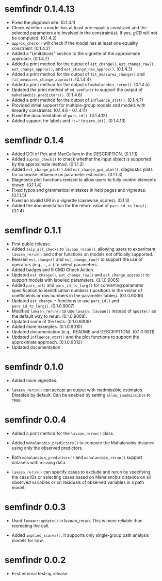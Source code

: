 # semfindr 0.1.4.13

- Fixed the pkgdown site. (0.1.4.1)
- Check whether a model has at least one equality constraint
  and the selected parameters are involved in the constraint(s).
  If yes, *gCD* will not be computed. (0.1.4.2)
- `approx_check()` will check if the model has at least one
  equality constraint. (0.1.4.2)
- Added a "Limitations" section to the vignette of the
  approximate approach. (0.1.4.2)
- Added a print method for the output of `est_change()`,
  `est_change_raw()`, `est_change_approx()`, and
  `est_change_raw_approx()`. (0.1.4.3)
- Added a print method for the output of `fit_measures_change()`
  and `fit_measures_change_approx()`. (0.1.4.4)
- Added a print method for the output of `mahalanobis_rerun()`.
  (0.1.4.5)
- Updated the print method of `md_semfindr` to
  support the output of `mahalanobis_predictors()`.
  (0.1.4.6)
- Added a print method for the output of `influence_stat()`.
  (0.1.4.7)
- Provided initial support for multiple-group models
  and models with linearity constraints. (0.1.4.8 - 0.1.4.11)
- Fixed the documentation of `pars_id()`. (0.1.4.12)
- Added support for labels and `":="` to `pars_id()`. (0.1.4.13)

# semfindr 0.1.4

- Added DOI of Pek and MacCallum in the DESCRIPTION. (0.1.1.1)
- Added `approx_check()` to check whether the input object
  is supported by the approximate method. (0.1.1.2)
- Added `est_change_plot()` and `est_change_gcd_plot()`,
  diagnostic plots for casewise influence on
  parameter estimates. (0.1.1.3)
- Diagnostic plot functions revised to allow users to
  fully control elements drawn. (0.1.1.4)
- Fixed typos and grammatical mistakes in help pages and
  vignettes. (0.1.1.5)
- Fixed an invalid URI in a vignette (casewise_scores). (0.1.3)
- Added the documentation for the return value of `pars_id_to_lorg()`. (0.1.4)

# semfindr 0.1.1

- First public release.
- Added `skip_all_checks` to `lavaan_rerun()`, allowing users
  to experiment `lavaan_rerun()` and other functions on
  models not officially supported.
- Revised `est_change()` and `est_change_raw()` to support
  the use of operators (e.g., `~`, `=~`) to select parameters.
- Added badges and R CMD Check Action.
- Updated `est_change()`, `est_change_raw()` and
  `est_change_approx()` to support models with labelled
  parameters. (0.1.0.9005)
- Added `pars_id()` and `pars_id_to_lorg()` for converting
  parameter specification to identification numbers (
  positions in the vector of coefficients or row numbers
  in the parameter tables). (0.1.0.9006)
- Updated `est_change_*` functions to use `pars_id()`
  and `pars_id_to_lorg()`. (0.1.0.9007)
- Modified `lavaan_rerun()` to use `lavaan::lavaan()`
  instead of `update()` as the default way to rerun. (0.1.0.9008).
- Updated some of the tests. (0.1.0.9009)
- Added more examples. (0.1.0.9010)
- Updated documentation (e.g., README and DESCRIPTION). (0.1.0.9011)
- Updated `influence_stat()` and the plot functions to support
  the approximate approach. (0.1.0.9012)
- Updated documentation.

# semfindr 0.1.0

- Added more vignettes.

- `lavaan_rerun()` can accept an output with inadmissible
  estimates. Disabled by default. Can be enabled by
  setting `allow_inadmissible` to `TRUE`.

# semfindr 0.0.4

- Added a print method for the `lavaan_rerun()` class.

- Added `mahalanobis_predictors()` to compute the
Mahalanobis distance using only the observed predictors.

- Both `mahalanobis_predictors()` and
 `mahalanobis_rerun()` support datasets with missing data.

- `lavaan_rerun()` can specify cases to
exclude and rerun by specifying the case IDs or
selecting cases based on Mahalanobis distance on
all observed variables or on residuals of observed
variables in a path model.

# semfindr 0.0.3

- Used `lavaan::update()` in lavaan_rerun. This is more
  reliable than recreating the call.

- Added `implied_scores()`. It supports only single-group
  path analysis models for now.

# semfindr 0.0.2

- First internal testing release.

